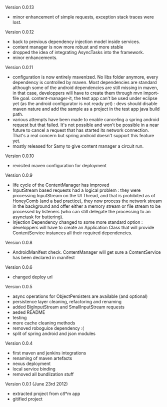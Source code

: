 Version 0.0.13
- minor enhancement of simple requests, exception stack traces were lost.

Version 0.0.12
- back to previous dependency injection model inside services.
- content manager is now more robust and more stable
- dropped the idea of integrating AsyncTasks into the framework.
- minor enhancements.


Version 0.0.11
- configuration is now entirely mavenized. No libs folder anymore, every dependency is controlled by maven.
Most dependencies are standard although some of the android dependencies are still missing in maven, in that case,
 developpers will have to create them through mvn import-file goal.
content-manager-it, the test app can't be used under eclipse yet (as the android configurator is not ready yet) : devs should disable maven nature and add the sample
as a project in the test app java build path. 
- various attempts have been made to enable canceling a spring android request but that failed. It's not possible and won't be possible in a near future to cancel a request
that has started its network connection. That's a real concern but spring android doesn't support this feature yet.
- mostly released for Samy to give content manager a circuit run.

Version 0.0.10
- revisited maven configuration for deployment

Version 0.0.9
- life cycle of the ContentManager has improved
- InputStream based requests had a logical problem : they were processing InputStream on the UI Thread, and that is prohibited as of HoneyComb (and a bad practice),
they now process the network stream in the background and offer either a memory stream or file stream to be processed by listeners (who can still delegate the processing
to an asynctask for buttering).
- Injection Dependency changed to some more standard option : developpers will have to create an Application Class that will provide ContentService instances all their
required dependencies.

Version 0.0.8 
- AndroidManifest check. ContentManager will get sure a ContentService has been declared in manifest

Version 0.0.6
- changed deploy url

Version 0.0.5
- async operations for ObjectPersisters are available (and optional)
- persistence layer cleaning, refactoring and renaming
- added BigInputStream and SmallInputStream requests
- aeded README
- testing 
- more cache cleaning methods
- removed roboguice dependency :(
- split of spring android and json modules

Version 0.0.4
- first maven and jenkins integrations
- renaming of maven artefacts
- nexus deployment
- local service binding
- removed all bundlization stuff

Version 0.0.1 (June 23rd 2012)
- extracted project from c*t*l*m app
- gitified project
